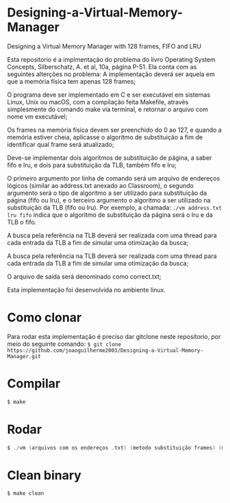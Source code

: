 # Designing-a-Virtual-Memory-Manager
Designing a Virtual Memory Manager with 128 frames, FIFO and LRU

Esta repositorio é a implmentação do problema do livro Operating System Concepts, Silberschatz, A. et al, 10a, página P-51. Ela conta com as seguintes alterções no problema: A implementação deverá ser aquela em que a memória física tem apenas 128 frames; 

O programa deve ser implementado em C e ser executável em sistemas Linux, Unix ou macOS, com a compilação feita Makefile, através simplesmente do comando make via terminal, e retornar o arquivo com nome vm executável;

Os frames na memória física devem ser preenchido do 0 ao 127, e quando a memória estiver cheia, aplicasse o algoritmo de substituição a fim de identificar qual frame será atualizado;

Deve-se implementar dois algoritmos de substituição de página, a saber fifo e lru, e dois
para substituição da TLB, também fifo e lru;

O primeiro argumento por linha de comando será um arquivo de endereços lógicos (similar ao
address.txt anexado ao Classroom), o segundo argumento será o tipo de algoritmo a ser
utilizado para substituição da página (fifo ou lru), e o terceiro argumento o algoritmo a ser
utilizado na substituição da TLB (fifo ou lru). Por exemplo, a chamada:
```./vm address.txt lru fifo```
indica que o algoritmo de substituição da página será o lru e da TLB o fifo.

A busca pela referência na TLB deverá ser realizada com uma thread para cada entrada da
TLB a fim de simular uma otimização da busca;

A busca pela referência na TLB deverá ser realizada com uma thread para cada entrada da
TLB a fim de simular uma otimização da busca;

O arquivo de saída será denominado como correct.txt;

Esta implementação foi desenvolvida no ambiente linux.

# Como clonar

Para rodar esta implementação é preciso dar gitclone neste repositorio, por meio do seguinte comando:
```$ git clone https://github.com/joaoguilherme2003/Designing-a-Virtual-Memory-Manager.git```

# Compilar
```c
$ make
```
# Rodar
```c
$ ./vm (arquivos com os endereços .txt) (metodo substituição frames) (método substituição tlb)
```
# Clean binary
```c
$ make clean
```

